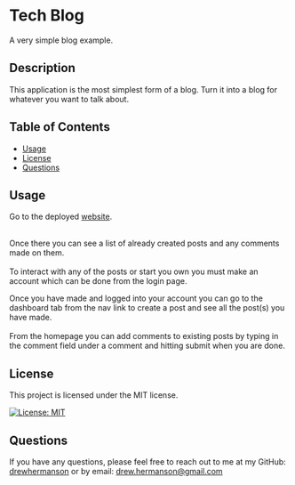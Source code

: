 # Tech Blog
A very simple blog example. 

## Description
This application is the most simplest form of a blog. Turn it into a blog for whatever you want to talk about.

## Table of Contents
- [Usage](#usage)
- [License](#license)
- [Questions](#questions)

## Usage
Go to the deployed [website](https://techblog-381f.onrender.com/).

<br>Once there you can see a list of already created posts and any comments made on them.</br>
<br>To interact with any of the posts or start you own you must make an account which can be done from the login page.</br>

Once you have made and logged into your account you can go to the dashboard tab from the nav link to create a post and see all the post(s) you have made.
<br></br>
From the homepage you can add comments to existing posts by typing in the comment field under a comment and hitting submit when you are done.





## License
This project is licensed under the MIT license.

[![License: MIT](https://img.shields.io/badge/License-MIT-yellow.svg)](https://opensource.org/licenses/MIT)

## Questions
If you have any questions, please feel free to reach out to me at my GitHub: [drewhermanson](https://github.com/drewhermanson)
or by email: drew.hermanson@gmail.com
